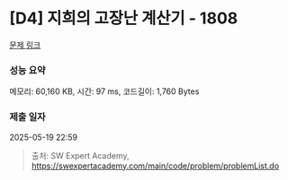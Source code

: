# [D4] 지희의 고장난 계산기 - 1808 

[문제 링크](https://swexpertacademy.com/main/code/problem/problemDetail.do?contestProbId=AV4yC3pqCegDFAUx) 

### 성능 요약

메모리: 60,160 KB, 시간: 97 ms, 코드길이: 1,760 Bytes

### 제출 일자

2025-05-19 22:59



> 출처: SW Expert Academy, https://swexpertacademy.com/main/code/problem/problemList.do
